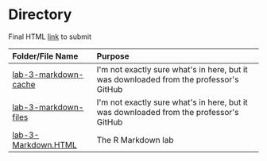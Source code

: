 # Directory

Final HTML [link](https://rpubs.com/kimng/NGUYEN_03_lab_toSubmitOnCanvas) to submit

| **Folder/File Name** | **Purpose** |
|:--|:--|
| [lab-3-markdown-cache](./lab-3-markdown-cache) | I'm not exactly sure what's in here, but it was downloaded from the professor's GitHub |
| [lab-3-markdown-files](./lab-3-markdown-files) | I'm not exactly sure what's in here, but it was downloaded from the professor's GitHub |
| [lab-3-Markdown.HTML](./Lab-3-markdown.Rmd) | The R Markdown lab |
